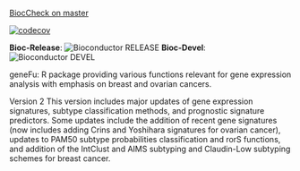 [BiocCheck on master](https://github.com/bhklab/genefu/workflows/.github/workflows/R-CMD-check.yml/badge.svg)

[![codecov](https://codecov.io/gh/bhklab/genefu/branch/master/graph/badge.svg)](https://codecov.io/gh/bhklab/genefu)


**Bioc-Release**: ![Bioconductor RELEASE](http://bioconductor.org/shields/build/release/bioc/genefu.svg) 
**Bioc-Devel**: ![Bioconductor DEVEL](http://bioconductor.org/shields/build/devel/bioc/genefu.svg)

geneFu: R package providing various functions relevant for gene expression analysis with emphasis on breast and ovarian cancers.

Version 2
This version includes major updates of gene expression signatures, subtype classification methods, and prognostic signature predictors. Some updates include the addition of recent gene signatures (now includes adding Crins and Yoshihara signatures for ovarian cancer), updates to PAM50 subtype probabilities classification and rorS functions, and addition of the IntClust and AIMS subtyping and Claudin-Low subtyping schemes for breast cancer. 

